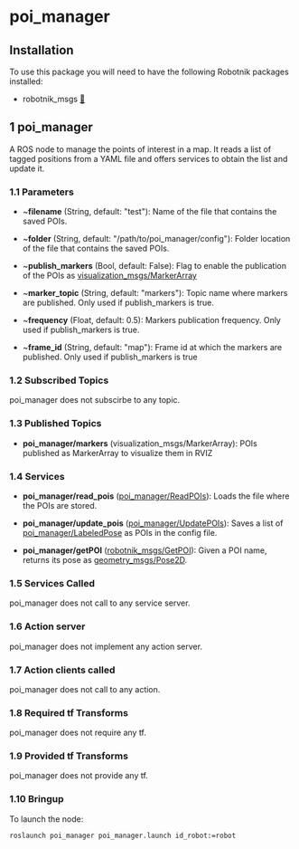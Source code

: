 # poi_manager

## Installation

To use this package you will need to have the following Robotnik packages installed:

- robotnik_msgs [🔗](https://www.github.com/RobotnikAutomation/robotnik_msgs)

## 1 poi_manager

A ROS node to manage the points of interest in a map. It reads a list of tagged positions from a YAML file and offers services to obtain the list and update it. 

### 1.1 Parameters

* ~**filename** (String, default: "test"): Name of the file that contains the saved POIs.
   
* ~**folder** (String, default: "/path/to/poi_manager/config"): Folder location of the file that contains the saved POIs.
   
* ~**publish_markers** (Bool, default: False): Flag to enable the publication of the POIs as [visualization_msgs/MarkerArray](http://docs.ros.org/en/api/visualization_msgs/html/msg/MarkerArray.html)

* ~**marker_topic** (String, default: "markers"): Topic name where markers are published. Only used if publish_markers is true.

* ~**frequency** (Float, default: 0.5): Markers publication frequency. Only used if publish_markers is true.

* ~**frame_id** (String, default: "map"): Frame id at which the markers are published. Only used if publish_markers is true 

### 1.2 Subscribed Topics

poi_manager does not subscirbe to any topic.

### 1.3 Published Topics

* **poi_manager/markers** (visualization_msgs/MarkerArray):  POIs published as MarkerArray to visualize them in RVIZ

### 1.4 Services
* **poi_manager/read_pois** ([poi_manager/ReadPOIs](https://github.com/RobotnikAutomation/poi_manager/blob/master/srv/ReadPOIs.srv)): Loads the file where the POIs are stored.

* **poi_manager/update_pois** ([poi_manager/UpdatePOIs](https://github.com/RobotnikAutomation/poi_manager/blob/master/srv/UpdatePOIs.srv)): Saves a list of [poi_manager/LabeledPose](https://github.com/RobotnikAutomation/poi_manager/blob/master/msg/LabeledPose.msg) as POIs in the config file.

* **poi_manager/getPOI** ([robotnik_msgs/GetPOI](https://github.com/RobotnikAutomation/robotnik_msgs/blob/master/srv/GetPOI.srv)): Given a POI name, returns its pose as [geometry_msgs/Pose2D](http://docs.ros.org/en/api/geometry_msgs/html/msg/Pose2D.html).

### 1.5 Services Called

poi_manager does not call to any service server.

### 1.6 Action server

poi_manager does not implement any action server.

### 1.7 Action clients called

poi_manager does not call to any action.

### 1.8 Required tf Transforms

poi_manager does not require any tf.

### 1.9 Provided tf Transforms

poi_manager does not provide any tf.

### 1.10 Bringup

To launch the node:

```bash
roslaunch poi_manager poi_manager.launch id_robot:=robot
```
